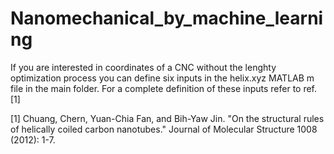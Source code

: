 # Nanomechanical_by_machine_learning




If you are interested in coordinates of a CNC without the lenghty optimization process you can define six inputs in the helix.xyz MATLAB m file in the main folder.
For a complete definition of these inputs refer to ref. [1]











[1] Chuang, Chern, Yuan-Chia Fan, and Bih-Yaw Jin. "On the structural rules of helically coiled carbon nanotubes." Journal of Molecular Structure 1008 (2012): 1-7.
